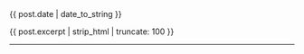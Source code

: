 <div class="meta_wrapper">
    <div class="list-post-date">
      <time>{{ post.date | date_to_string }}</time>
    </div>   
    <p class="desc"> {{ post.excerpt | strip_html | truncate: 100 }} </p>
    <hr>
</div>